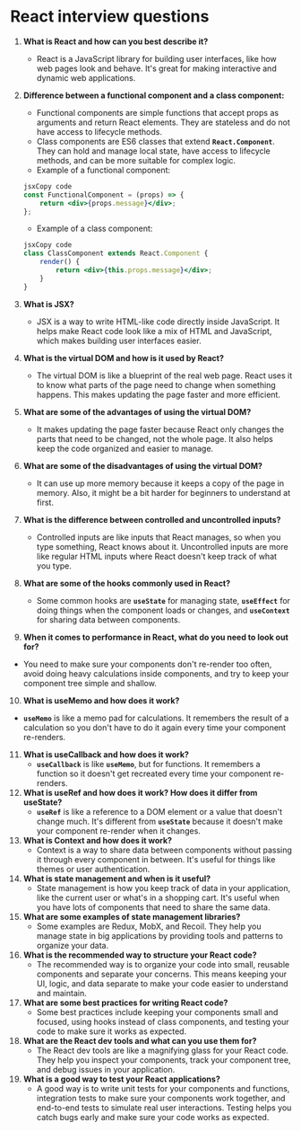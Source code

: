 # React interview questions

1. **What is React and how can you best describe it?**
   - React is a JavaScript library for building user interfaces, like how web pages look and behave. It's great for making interactive and dynamic web applications.
2. **Difference between a functional component and a class component:**

   - Functional components are simple functions that accept props as arguments and return React elements. They are stateless and do not have access to lifecycle methods.
   - Class components are ES6 classes that extend **`React.Component`**. They can hold and manage local state, have access to lifecycle methods, and can be more suitable for complex logic.
   - Example of a functional component:

   ```jsx
   jsxCopy code
   const FunctionalComponent = (props) => {
       return <div>{props.message}</div>;
   };

   ```

   - Example of a class component:

   ```jsx
   jsxCopy code
   class ClassComponent extends React.Component {
       render() {
           return <div>{this.props.message}</div>;
       }
   }

   ```

3. **What is JSX?**
   - JSX is a way to write HTML-like code directly inside JavaScript. It helps make React code look like a mix of HTML and JavaScript, which makes building user interfaces easier.
4. **What is the virtual DOM and how is it used by React?**
   - The virtual DOM is like a blueprint of the real web page. React uses it to know what parts of the page need to change when something happens. This makes updating the page faster and more efficient.
5. **What are some of the advantages of using the virtual DOM?**
   - It makes updating the page faster because React only changes the parts that need to be changed, not the whole page. It also helps keep the code organized and easier to manage.
6. **What are some of the disadvantages of using the virtual DOM?**
   - It can use up more memory because it keeps a copy of the page in memory. Also, it might be a bit harder for beginners to understand at first.
7. **What is the difference between controlled and uncontrolled inputs?**
   - Controlled inputs are like inputs that React manages, so when you type something, React knows about it. Uncontrolled inputs are more like regular HTML inputs where React doesn't keep track of what you type.
8. **What are some of the hooks commonly used in React?**
   - Some common hooks are **`useState`** for managing state, **`useEffect`** for doing things when the component loads or changes, and **`useContext`** for sharing data between components.
9. **When it comes to performance in React, what do you need to look out for?**

- You need to make sure your components don't re-render too often, avoid doing heavy calculations inside components, and try to keep your component tree simple and shallow.

10. **What is useMemo and how does it work?**

- **`useMemo`** is like a memo pad for calculations. It remembers the result of a calculation so you don't have to do it again every time your component re-renders.

11. **What is useCallback and how does it work?**
    - **`useCallback`** is like **`useMemo`**, but for functions. It remembers a function so it doesn't get recreated every time your component re-renders.
12. **What is useRef and how does it work? How does it differ from useState?**
    - **`useRef`** is like a reference to a DOM element or a value that doesn't change much. It's different from **`useState`** because it doesn't make your component re-render when it changes.
13. **What is Context and how does it work?**
    - Context is a way to share data between components without passing it through every component in between. It's useful for things like themes or user authentication.
14. **What is state management and when is it useful?**
    - State management is how you keep track of data in your application, like the current user or what's in a shopping cart. It's useful when you have lots of components that need to share the same data.
15. **What are some examples of state management libraries?**
    - Some examples are Redux, MobX, and Recoil. They help you manage state in big applications by providing tools and patterns to organize your data.
16. **What is the recommended way to structure your React code?**
    - The recommended way is to organize your code into small, reusable components and separate your concerns. This means keeping your UI, logic, and data separate to make your code easier to understand and maintain.
17. **What are some best practices for writing React code?**
    - Some best practices include keeping your components small and focused, using hooks instead of class components, and testing your code to make sure it works as expected.
18. **What are the React dev tools and what can you use them for?**
    - The React dev tools are like a magnifying glass for your React code. They help you inspect your components, track your component tree, and debug issues in your application.
19. **What is a good way to test your React applications?**
    - A good way is to write unit tests for your components and functions, integration tests to make sure your components work together, and end-to-end tests to simulate real user interactions. Testing helps you catch bugs early and make sure your code works as expected.
